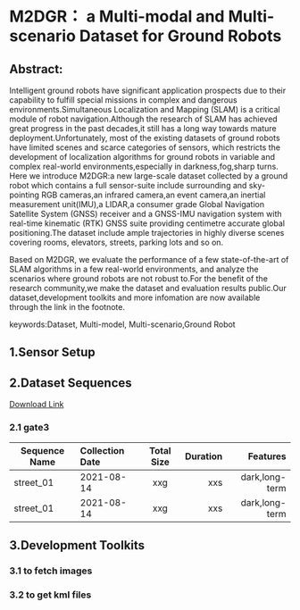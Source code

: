 # M2DGR： a Multi-modal and Multi-scenario Dataset for Ground Robots 

## Abstract:

  Intelligent ground robots  have significant application prospects due to their capability to fulfill special missions in complex and dangerous environments.Simultaneous Localization and Mapping (SLAM) is a critical module of robot navigation.Although the research of SLAM has achieved great progress in the past decades,it still has a long way towards mature deployment.Unfortunately, most of the existing datasets of ground robots have limited scenes and scarce categories of sensors, which restricts the development of localization algorithms for ground robots in variable and complex real-world environments,especially in darkness,fog,sharp turns.
Here we introduce M2DGR:a new large-scale dataset collected by a ground robot which contains a full sensor-suite include surrounding and sky-pointing RGB cameras,an infrared camera,an event camera,an inertial measurement unit(IMU),a LIDAR,a consumer grade Global Navigation Satellite System (GNSS) receiver and a GNSS-IMU navigation system with real-time kinematic (RTK) GNSS suite providing centimetre accurate global positioning.The dataset include ample trajectories in highly diverse scenes covering rooms, elevators, streets, parking lots and so on.

  Based on M2DGR, we evaluate the performance of a few state-of-the-art of SLAM algorithms in a few real-world environments, and analyze the scenarios where ground robots are not robust to.For the benefit of the research community,we make the dataset and evaluation results public.Our dataset,development toolkits and more infomation are now available through the link in the footnote.

keywords:Dataset, Multi-model, Multi-scenario,Ground Robot

## 1.Sensor Setup

## 2.Dataset Sequences
[Download Link](超链接地址 "https://sjtueducn-my.sharepoint.com/:f:/g/personal/594666_sjtu_edu_cn/EjIFfcAlWoRPreIsvs1mp2UBu6tgVCnt2Jam8X-fviHA3w?e=6Qsxb0")
### 2.1 gate3
Sequence Name|Collection Date|Total Size|Duration|Features
--|:--|:--:|--:|--:
street_01|2021-08-14|xxg|xxs|dark,long-term
street_01|2021-08-14|xxg|xxs|dark,long-term

## 3.Development Toolkits
### 3.1 to fetch images
### 3.2 to get kml files
